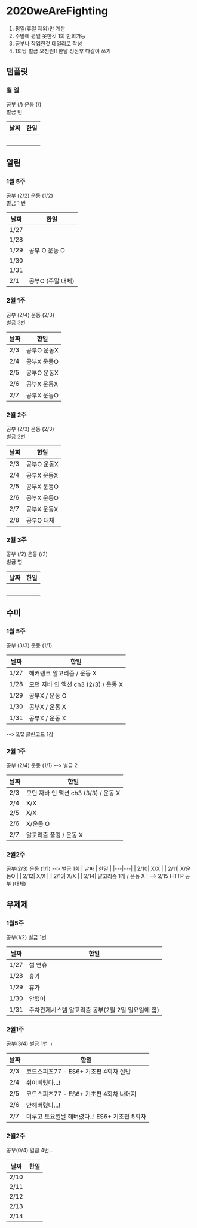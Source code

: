 # 2020weAreFighting

1. 평일(휴일 제외)만 계산
2. 주말에 평일 못한것 1회 만회가능
3. 공부나 작업한것 데일리로 작성
4. 1회당 벌금 오천원!! 한달 정산후 다같이 쓰기

## 탬플릿

### 월 일
공부 (/) 운동 (/)  
벌금 번  

| 날짜  | 한일  |
|---|---|
| | |
| | |
| | |
| | |
| | |

## 알린

### 1월 5주
공부 (2/2) 운동 (1/2)  
벌금 1 번  

| 날짜  | 한일  |
|---|---|
| 1/27 | |
| 1/28| |
| 1/29|공부 O 운동 O |
| 1/30| |
| 1/31| |
| 2/1| 공부O (주말 대체) |

### 2월 1주
공부 (2/4) 운동 (2/3)  
벌금 3번  

| 날짜  | 한일  |
|---|---|
| 2/3| 공부O 운동X |
| 2/4| 공부X 운동O |
| 2/5| 공부O 운동X|
| 2/6| 공부X 운동X|
| 2/7| 공부X 운동O|

### 2월 2주
공부 (2/3) 운동 (2/3)  
벌금 2번  

| 날짜  | 한일  |
|---|---|
| 2/3| 공부O 운동X|
| 2/4| 공부X 운동X|
| 2/5| 공부X 운동O|
| 2/6| 공부X 운동O|
| 2/7| 공부X 운동X|
| 2/8| 공부O 대체|

### 2월 3주
공부 (/2) 운동 (/2)  
벌금 번  


| 날짜  | 한일  |
|---|---|
| | |
| | |
| | |
| | |
| | |

## 수미

### 1월 5주  
공부 (3/3) 운동 (1/1)

| 날짜  | 한일  |
|---|---|
|  1/27| 해커랭크 알고리즘  / 운동 X |
|  1/28 | 모던 자바 인 액션 ch3 (2/3) / 운동 X |
|  1/29 | 공부X / 운동 O|
|  1/30 | 공부X / 운동 X|
|  1/31 | 공부X / 운동 X |
--> 2/2 클린코드 1장

### 2월 1주  
공부 (2/4) 운동 (1/1)
--> 벌금 2

| 날짜  | 한일  |
|---|---|
|  2/3| 모던 자바 인 액션 ch3 (3/3) / 운동 X |
|  2/4 | X/X|
|  2/5 | X/X|
|  2/6 | X/운동 O|
|  2/7 | 알고리즘 풀깅 / 운동 X|

### 2월2주
공부(2/3) 운동 (1/1)
--> 벌금 1회
| 날짜  | 한일  |
|---|---|
| 2/10| X/X |
| 2/11| X/운동O |
| 2/12| X/X |
| 2/13| X/X |
| 2/14| 알고리즘 1개 / 운동 X |
--> 2/15 HTTP 공부 (대체)

## 우제제

### 1월5주
공부(1/2) 벌금 1번

| 날짜  | 한일  |
|---|---|
|  1/27 | 설 연휴 |
|  1/28 | 휴가 |
|  1/29 | 휴가 |
|  1/30 | 안했어 |
|  1/31 | 주차관제시스템 알고리즘 공부(2월 2일 일요일에 함) |

### 2월1주
공부(3/4) 벌금 1번 ㅜ

| 날짜  | 한일  |
|---|---|
| 2/3| 코드스피츠77 - ES6+ 기초편 4회차 절반 |
| 2/4| 쉬어버렸다...! |
| 2/5| 코드스피츠77 - ES6+ 기초편 4회차 나머지 |
| 2/6| 안해버렸다...! |
| 2/7| 미루고 토요일날 해버렸다..! ES6+ 기초편 5회차 |

### 2월2주
공부(0/4) 벌금 4번...

| 날짜  | 한일  |
|---|---|
| 2/10|  |
| 2/11|  |
| 2/12|  |
| 2/13|  |
| 2/14|  |
